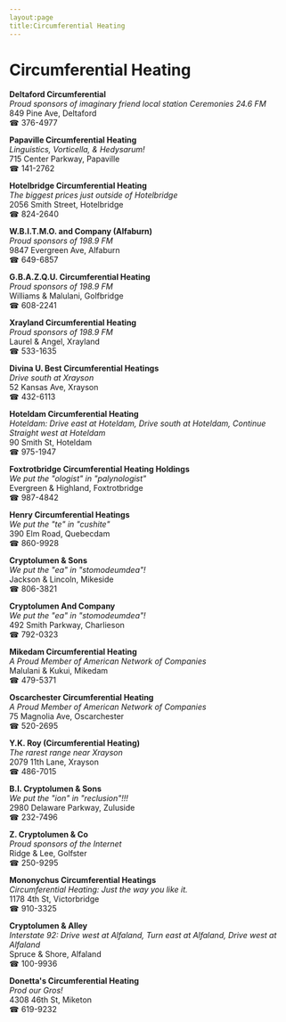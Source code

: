 ```yaml
---
layout:page
title:Circumferential Heating
---
```

# Circumferential Heating

**Deltaford Circumferential**  
_Proud sponsors of imaginary friend local station Ceremonies 24.6 FM_  
849 Pine Ave, Deltaford  
☎ 376-4977



**Papaville Circumferential Heating**  
_Linguistics, Vorticella, & Hedysarum!_  
715 Center Parkway, Papaville  
☎ 141-2762



**Hotelbridge Circumferential Heating**  
_The biggest prices just outside of Hotelbridge_  
2056 Smith Street, Hotelbridge  
☎ 824-2640



**W.B.I.T.M.O. and Company (Alfaburn)**  
_Proud sponsors of 198.9 FM_  
9847 Evergreen Ave, Alfaburn  
☎ 649-6857



**G.B.A.Z.Q.U. Circumferential Heating**  
_Proud sponsors of 198.9 FM_  
Williams & Malulani, Golfbridge  
☎ 608-2241



**Xrayland Circumferential Heating**  
_Proud sponsors of 198.9 FM_  
Laurel & Angel, Xrayland  
☎ 533-1635



**Divina U. Best Circumferential Heatings**  
_Drive south at Xrayson_  
52 Kansas Ave, Xrayson  
☎ 432-6113



**Hoteldam Circumferential Heating**  
_Hoteldam: Drive east at Hoteldam, Drive south at Hoteldam, Continue Straight west at Hoteldam_  
90 Smith St, Hoteldam  
☎ 975-1947



**Foxtrotbridge Circumferential Heating Holdings**  
_We put the "ologist" in "palynologist"_  
Evergreen & Highland, Foxtrotbridge  
☎ 987-4842



**Henry Circumferential Heatings**  
_We put the "te" in "cushite"_  
390 Elm Road, Quebecdam  
☎ 860-9928



**Cryptolumen & Sons**  
_We put the "ea" in "stomodeumdea"!_  
Jackson & Lincoln, Mikeside  
☎ 806-3821



**Cryptolumen And Company**  
_We put the "ea" in "stomodeumdea"!_  
492 Smith Parkway, Charlieson  
☎ 792-0323



**Mikedam Circumferential Heating**  
_A Proud Member of American Network of Companies_  
Malulani & Kukui, Mikedam  
☎ 479-5371



**Oscarchester Circumferential Heating**  
_A Proud Member of American Network of Companies_  
75 Magnolia Ave, Oscarchester  
☎ 520-2695



**Y.K. Roy (Circumferential Heating)**  
_The rarest range near Xrayson_  
2079 11th Lane, Xrayson  
☎ 486-7015



**B.I. Cryptolumen & Sons**  
_We put the "ion" in "reclusion"!!!_  
2980 Delaware Parkway, Zuluside  
☎ 232-7496



**Z. Cryptolumen & Co**  
_Proud sponsors of the Internet_  
Ridge & Lee, Golfster  
☎ 250-9295



**Mononychus Circumferential Heatings**  
_Circumferential Heating: Just the way you like it._  
1178 4th St, Victorbridge  
☎ 910-3325



**Cryptolumen & Alley**  
_Interstate 92: Drive west at Alfaland, Turn east at Alfaland, Drive west at Alfaland_  
Spruce & Shore, Alfaland  
☎ 100-9936



**Donetta's Circumferential Heating**  
_Prod our Gros!_  
4308 46th St, Miketon  
☎ 619-9232



